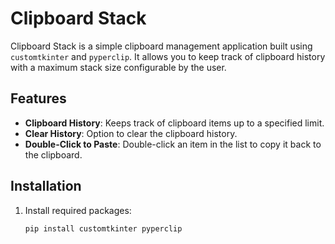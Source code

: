 # Clipboard Stack

Clipboard Stack is a simple clipboard management application built using `customtkinter` and `pyperclip`. It allows you to keep track of clipboard history with a maximum stack size configurable by the user.

## Features

- **Clipboard History**: Keeps track of clipboard items up to a specified limit.
- **Clear History**: Option to clear the clipboard history.
- **Double-Click to Paste**: Double-click an item in the list to copy it back to the clipboard.

## Installation

1. Install required packages:
   ```bash
   pip install customtkinter pyperclip
